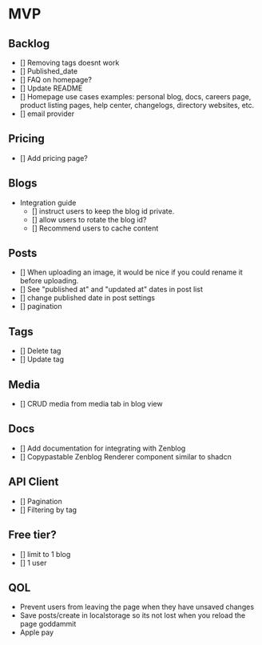 # MVP

## Backlog

- [] Removing tags doesnt work
- [] Published_date
- [] FAQ on homepage?
- [] Update README
- [] Homepage use cases examples: personal blog, docs, careers page, product listing pages, help center, changelogs, directory websites, etc.
- [] email provider

## Pricing

- [] Add pricing page?

## Blogs

- Integration guide
  - [] instruct users to keep the blog id private.
  - [] allow users to rotate the blog id?
  - [] Recommend users to cache content

## Posts

- [] When uploading an image, it would be nice if you could rename it before uploading.
- [] See "published at" and "updated at" dates in post list
- [] change published date in post settings
- [] pagination

## Tags

- [] Delete tag
- [] Update tag

## Media

- [] CRUD media from media tab in blog view

## Docs

- [] Add documentation for integrating with Zenblog
- [] Copypastable Zenblog Renderer component similar to shadcn

## API Client

- [] Pagination
- [] Filtering by tag

## Free tier?

- [] limit to 1 blog
- [] 1 user

## QOL

- Prevent users from leaving the page when they have unsaved changes
- Save posts/create in localstorage so its not lost when you reload the page goddammit
- Apple pay

